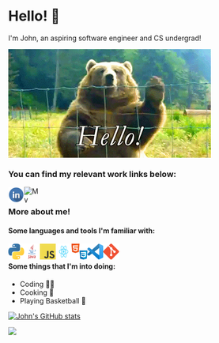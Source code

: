 # Hello! 🙌  
I'm John, an aspiring software engineer and CS undergrad!  

<a>
    <img src="/assets/wave.gif" align="center"/> 
</a>
  
### You can find my relevant work links below:  

<a href="https://www.linkedin.com/in/john-dao/" target="_blank">
    <img src="/assets/linkedinLogo.png" align="left" height="32px" width="32px" alt="My Linkedin"/> 
</a>
&nbsp;
<a href="http://johndao.dev/" target="_blank">
    <img src="https://avatars.githubusercontent.com/u/51881944?s=460&u=de2399451ba977dac0ac42f3539e945104733bb2&v=4" padding="10px" align="left" height="32px" width="32px" alt="My Website"/>
</a>
&nbsp;
&nbsp;
  
### More about me!  

#### Some languages and tools I'm familiar with:  
<a href="https://www.linkedin.com/in/john-dao/" target="_blank">
    <img src="/assets/python.png" align="left" height="32px" width="32px" alt="python"/> 
</a>
&nbsp;
<a href="https://www.linkedin.com/in/john-dao/" target="_blank">
    <img src="/assets/java.png" align="left" height="32px" width="32px" alt="java"/> 
</a>
&nbsp;
<a href="https://www.linkedin.com/in/john-dao/" target="_blank">
    <img src="/assets/js.png" align="left" height="32px" width="32px" alt="js"/> 
</a>
&nbsp;
<a href="https://www.linkedin.com/in/john-dao/" target="_blank">
    <img src="/assets/react.png" align="left" height="32px" width="32px" alt="react"/> 
</a>
&nbsp;
<a href="https://www.linkedin.com/in/john-dao/" target="_blank">
    <img src="/assets/htmlcss.png" align="left" height="32px" width="32px" alt="htmlcss"/> 
</a>
&nbsp;
</a>
<a href="https://www.linkedin.com/in/john-dao/" target="_blank">
    <img src="/assets/vscode.png" align="left" height="32px" width="32px" alt="vscode"/> 
</a>
&nbsp;
<a href="https://www.linkedin.com/in/john-dao/" target="_blank">
    <img src="/assets/git.png" align="left" height="32px" width="32px" alt="git"/> 
</a>
&nbsp;

#### Some things that I'm into doing:  
- Coding 👨‍💻  
- Cooking 🍳  
- Playing Basketball 🏀  

[![John's GitHub stats](https://github-readme-stats.vercel.app/api?username=Jnddao&count_private=true&show_icons=true&theme=cobalt&hide=issues,prs,contribs)](https://github.com/jnddao?tab=repositories)

<a>
    <img src="https://hits.seeyoufarm.com/api/count/incr/badge.svg?url=https%3A%2F%2Fgithub.com%2Fjnddao&count_bg=%2379C83D&title_bg=%23555555&icon=&icon_color=%23E7E7E7&title=hits&edge_flat=false"/>
</a>
&nbsp;